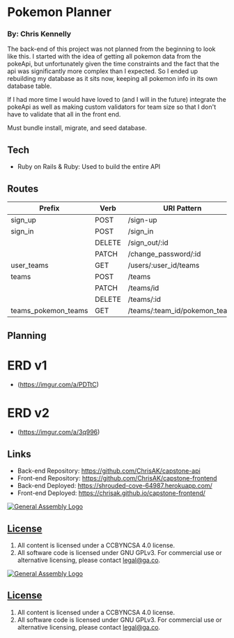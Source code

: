 # Pokemon Planner
### By: Chris Kennelly

The back-end of this project was not planned from the beginning to look like this. I started with the idea of getting all pokemon data from the pokeApi, but unfortunately given the time constraints and the fact that the api was significantly more complex than I expected. So I ended up rebuilding my database as it sits now, keeping all pokemon info in its own database table.

If I had more time I would have loved to (and I will in the future) integrate the pokeApi as well as making custom validators for team size so that I don't have to validate that all in the front end.

Must bundle install, migrate, and seed database.

## Tech
- Ruby on Rails & Ruby: Used to build the entire API

## Routes

| Prefix                   | Verb   | URI Pattern                                           | Controller#Action  |
|--------------------------|--------|-------------------------------------------------------|--------------------|
| sign_up                  | POST   | /sign-up                                              | users#signup       |
| sign_in                  | POST   | /sign_in                                              | users#signin       |
|                          | DELETE | /sign_out/:id                                         | users#signout      |
|                          | PATCH  | /change_password/:id                                  | users#changepw     |
| user_teams               | GET    | /users/:user_id/teams                                 | teams#index        |
| teams                    | POST   | /teams                                                | teams#create       |
|                          | PATCH  | /teams/id                                             | teams#update       |
|                          | DELETE | /teams/:id                                            | teams#destroy      |
| teams_pokemon_teams      | GET    | /teams/:team_id/pokemon_teams                         | pokemon_teams#index|



## Planning
# ERD v1
- (https://imgur.com/a/PDTtC)
# ERD v2
- (https://imgur.com/a/3q996)


## Links

- Back-end Repository: https://github.com/ChrisAK/capstone-api
- Front-end Repository: https://github.com/ChrisAK/capstone-frontend
- Back-end Deployed: https://shrouded-cove-64987.herokuapp.com/
- Front-end Deployed: https://chrisak.github.io/capstone-frontend/


[![General Assembly Logo](https://camo.githubusercontent.com/1a91b05b8f4d44b5bbfb83abac2b0996d8e26c92/687474703a2f2f692e696d6775722e636f6d2f6b6538555354712e706e67)](https://generalassemb.ly/education/web-development-immersive)

## [License](LICENSE)

1.  All content is licensed under a CC­BY­NC­SA 4.0 license.
1.  All software code is licensed under GNU GPLv3. For commercial use or
    alternative licensing, please contact legal@ga.co.



[![General Assembly Logo](https://camo.githubusercontent.com/1a91b05b8f4d44b5bbfb83abac2b0996d8e26c92/687474703a2f2f692e696d6775722e636f6d2f6b6538555354712e706e67)](https://generalassemb.ly/education/web-development-immersive)

## [License](LICENSE)

1.  All content is licensed under a CC­BY­NC­SA 4.0 license.
1.  All software code is licensed under GNU GPLv3. For commercial use or
    alternative licensing, please contact legal@ga.co.
